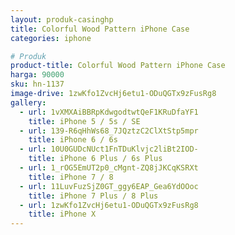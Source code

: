 ```yaml
---
layout: produk-casinghp
title: Colorful Wood Pattern iPhone Case
categories: iphone

# Produk
product-title: Colorful Wood Pattern iPhone Case
harga: 90000
sku: hn-1137
image-drive: 1zwKfo1ZvcHj6etu1-ODuQGTx9zFusRg8
gallery:
  - url: 1vXMXAiBBRpKdwgodtwtQeF1KRuDfaYF1
    title: iPhone 5 / 5s / SE
  - url: 139-R6qHhWs68_7JQztzC2ClXtStp5mpr
    title: iPhone 6 / 6s
  - url: 10U0GUDcNUct1FnTDuKlvjc2liBt2IOD-
    title: iPhone 6 Plus / 6s Plus
  - url: 1_rOG5EmUT2p0_cMgnt-ZQ8jJKCqKSRXt
    title: iPhone 7 / 8
  - url: 11LuvFuzSjZ0GT_ggy6EAP_Gea6YdOOoc
    title: iPhone 7 Plus / 8 Plus
  - url: 1zwKfo1ZvcHj6etu1-ODuQGTx9zFusRg8
    title: iPhone X
---
```

